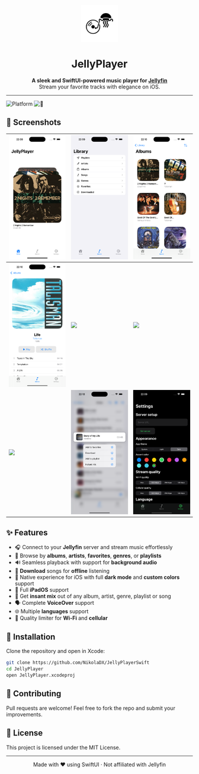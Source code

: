 <div align="center">
  
  <img src="https://github.com/NikolaDX/JellyPlayerSwift/blob/main/Images/icon.png" alt="JellyPlayer Icon" width="100" />

  # JellyPlayer

  **A sleek and SwiftUI-powered music player for [Jellyfin](https://jellyfin.org/)**  
  Stream your favorite tracks with elegance on iOS.
  
</div>

---

![Platform](https://img.shields.io/badge/platform-iOS%20-lightgrey)
![📱](https://img.shields.io/github/license/NikolaDX/JellyPlayerSwift)

## 📸 Screenshots

|![](https://github.com/NikolaDX/JellyPlayerSwift/blob/main/Images/1.png)|![](https://github.com/NikolaDX/JellyPlayerSwift/blob/main/Images/2.png)|![](https://github.com/NikolaDX/JellyPlayerSwift/blob/main/Images/4.png)
|--|--|--|
|![](https://github.com/NikolaDX/JellyPlayerSwift/blob/main/Images/5.png)|![](https://github.com/NikolaDX/JellyPlayerSwift/blob/main/Images/6.png)|![](https://github.com/NikolaDX/JellyPlayerSwift/blob/main/Images/7.png)
|![](https://github.com/NikolaDX/JellyPlayerSwift/blob/main/Images/8.png)|![](https://github.com/NikolaDX/JellyPlayerSwift/blob/main/Images/9.png)|![](https://github.com/NikolaDX/JellyPlayerSwift/blob/main/Images/10.png)

## ✨ Features

- 🎧 Connect to your **Jellyfin** server and stream music effortlessly
- 📁 Browse by **albums**, **artists**, **favorites**, **genres**, or **playlists**
- 🔊 Seamless playback with support for **background audio**
- 💾 **Download** songs for **offline** listening
- 🎨 Native experience for iOS with full **dark mode** and **custom colors** support
- 📱 Full **iPadOS** support
- 🧭 Get **insant mix** out of any album, artist, genre, playlist or song
- 🗣️ Complete **VoiceOver** support
- 🌐 Multiple **languages** support
- 📶 Quality limiter for **Wi-Fi** and **cellular**

## 🚀 Installation

Clone the repository and open in Xcode:

```bash
git clone https://github.com/NikolaDX/JellyPlayerSwift
cd JellyPlayer
open JellyPlayer.xcodeproj
```
## 🤝 Contributing
Pull requests are welcome! Feel free to fork the repo and submit your improvements.

## 📄 License
This project is licensed under the MIT License.

---

<div align="center"> Made with ❤️ using SwiftUI · Not affiliated with Jellyfin </div>
